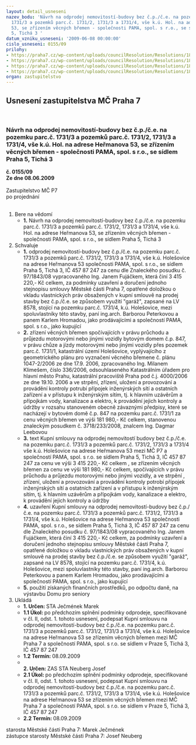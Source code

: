 ```yaml
---
layout: detail_usneseni
nazev_bodu: 'Návrh na odprodej nemovitostí-budovy bez č.p./č.e. na pozemku parc.č.
  1731/3 a pozemků parc.č. 1731/2, 1731/3 a 1731/4, vše k.ú. Hol. na adrese Heřmanova
  53, se zřízením věcných břemen - společnosti PAMA, spol. s r.o., se sídlem Praha
  5, Tichá 3 '
datum_vzniku_usneseni: '2009-06-08 00:00:00'
cislo_usneseni: 0155/09
prilohy:
- https://praha7.cz/wp-content/uploads/councilResolution/Resolutions/18007/3-09-0333z.doc
- https://praha7.cz/wp-content/uploads/councilResolution/Resolutions/18007/3-09-skmbt_60008111015491.tif
- https://praha7.cz/wp-content/uploads/councilResolution/Resolutions/18007/3-09-kspama.doc
- https://praha7.cz/wp-content/uploads/councilResolution/Resolutions/18007/3-09-1250r.doc
organ: zastupitelstvo
---
```

<div id="ucUsn_pList" class="usn">
	<span><h2>Usnesení zastupitelstva MČ Praha 7 </h2>
<br></span><div class="standBody">
<span><h3>Návrh na odprodej nemovitostí-budovy bez č.p./č.e. na pozemku parc.č. 1731/3 a pozemků parc.č. 1731/2, 1731/3 a 1731/4, vše k.ú. Hol. na adrese Heřmanova 53, se zřízením věcných břemen - společnosti PAMA, spol. s r.o., se sídlem Praha 5, Tichá 3 </h3></span><div class="center">
		<strong>č. 0155/09</strong><br>
	</div>
<div class="center">
		<strong>Ze dne 08.06.2009</strong><br><br>
	</div>Zastupitelstvo MČ P7<br> po projednání<br><br><ol>
<li>Bere na vědomí<ul><li>
<strong>1.</strong> Návrh na odprodej nemovitostí-budovy bez č.p./č.e. na pozemku parc.č. 1731/3 a pozemků parc.č. 1731/2, 1731/3 a 1731/4, vše k.ú. Hol. na adrese Heřmanova 53, se zřízením věcných břemen - společnosti PAMA, spol. s r.o., se sídlem Praha 5, Tichá 3      </li></ul>
</li>
<li>Schvaluje<ul>
<li>
<strong>1.</strong> odprodej nemovitostí-budovy bez č.p./č.e. na pozemku parc.č. 1731/3 a pozemků parc.č. 1731/2, 1731/3 a 1731/4, vše k.ú. Holešovice na adrese Heřmanova 53 společnosti PAMA, spol. s r.o., se sídlem Praha 5, Tichá 3,  IČ  457 87 247 za cenu dle Znaleckého posudku č. 97/1843/08 vypracovaného Ing. Janem Fujáčkem, která činí 3 415 220,- Kč celkem, za podmínky uzavření a doručení jednoho stejnopisu smlouvy Městské části Praha 7, opatřené doložkou o vkladu vlastnických práv obsažených v kupní smlouvě na prodej stavby bez č.p./č.e. se způsobem využití "garáž", zapsané na LV 8578, stojící na pozemku parc.č. 1731/4, k.ú. Holešovice, mezi spoluvlastníky této stavby, paní ing.arch. Barborou Peterkovou a panem   Karlem Hromadou, jako prodávajícími a společností PAMA, spol. s r.o.,  jako kupující    </li>
<li>
<strong>2.</strong> zřízení věcných břemen spočívajících v právu průchodu a průjezdu motorovými nebo jinými vozidly bytovým domem č.p. 847, v právu chůze a jízdy motorovými nebo jinými vozidly přes pozemek parc.č. 1731/1, katastrální území Holešovice, vyplývajícího z geometrického plánu pro vyznačení věcného břemene č. plánu 1047-2/2006 ze dne 17.9. 2006, zpracovaného Ing. Milanem Klimešem, číslo 336/2006, odsouhlaseného Katastrálním úřadem pro hlavní město Prahu, katastrální pracoviště Praha pod č.j. 4000/2006 ze dne 19.10. 2006 a ve strpění, zřízení, uložení a provozování a provádění kontroly  potrubí přípojek inženýrských sítí a ostatních zařízení a v přístupu k inženýrským sítím, tj. k hlavním uzávěrům a přípojkám vody, kanalizace a elektro, k provádění jejich kontroly a údržby v rozsahu stanoveném obecně závaznými předpisy, které se nacházejí v bytovém domě č.p. 847 na pozemku parc.č. 1731/1 za cenu věcných břemen ve výši 181 980,- Kč celkem, stanovenou znaleckým posudkem č.  3718/233/2008,  znalcem Ing. Dagmar Leebovou</li>
<li>
<strong>3.</strong> text Kupní smlouvy na odprodej  nemovitostí budovy bez č.p./č.e.  na pozemku parc.č. 1731/3 a pozemků parc.č. 1731/2, 1731/3 a 1731/4 vše k.ú. Holešovice na adrese Heřmanova 53 mezi MČ P7 a společností PAMA, spol. s r.o. se sídlem Praha 5, Tichá 3, IČ 457 87 247 za cenu ve výši   3 415 220,- Kč celkem , se zřízením věcných břemen za cenu ve výši 181 980,- Kč celkem, spočívajících v právu průchodu a průjezdu motorovými nebo jinými vozidly, a ve strpění , zřízení, uložení a provozování a provádění kontroly potrobí přípojek inženýrských sítí a ostatních zařízení a v přístupu k inženýrským sítím, tj. k hlavním uzávěrům a přípojkám vody, kanalizace a elektro, k provádění jejich kontroly a údržby </li>
<li>
<strong>4.</strong> uzavření  Kupní smlouvy na odprodej nemovitostí-budovy bez č.p./č.e. na pozemku parc.č. 1731/3 a pozemků parc.č. 1731/2, 1731/3 a 1731/4, vše k.ú. Holešovice na adrese Heřmanova 53 společnosti PAMA, spol. s r.o., se sídlem Praha 5, Tichá 3,  IČ  457 87 247 za cenu dle Znaleckého posudku č. 97/1843/08 vypracovaného Ing. Janem Fujáčkem, která činí 3 415 220,- Kč celkem, za podmínky uzavření a doručení jednoho stejnopisu smlouvy Městské části Praha 7, opatřené doložkou o vkladu vlastnických práv obsažených v kupní smlouvě na prodej stavby bez č.p./č.e. se způsobem využití "garáž", zapsané na LV 8578, stojící na pozemku parc.č. 1731/4, k.ú. Holešovice, mezi spoluvlastníky této stavby, paní ing.arch. Barborou Peterkovou a panem   Karlem Hromadou, jako prodávajícími a společností PAMA, spol. s r.o., jako kupující    </li>
<li>
<strong>5.</strong> použití získaných finančních prostředků,  po odpočtu daně,  na výstavbu Domu pro seniory   </li>
</ul>
</li>
<li>Ukládá<ul>
<li>
<strong>1. Určen: </strong>STA Ječmének Marek</li>
<li>
<strong>1.1 Úkol: </strong>po předchozím splnění podmínky odprodeje, specifikované v čl. II, odst. 1. tohoto usnesení, podepsat Kupní smlouvu na odprodej  nemovitostí-budovy bez č.p./č.e. na pozemku parc.č. 1731/3 a pozemků parc.č. 1731/2, 1731/3 a 1731/4, vše k.ú. Holešovice na adrese Heřmanova 53 se zřízením věcných břemen mezi MČ Praha 7 a společností PAMA, spol. s r.o. se sídlem v Praze 5, Tichá 3, IČ 457 87 247</li>
<li>
<strong>1.2 Termín: </strong>08.09.2009</li>
<li>
<strong><br>2. Určen: </strong>ZAS STA Neuberg Josef</li>
<li>
<strong>2.1 Úkol: </strong>po předchozím splnění podmínky odprodeje, specifikované v čl. II, odst. 1. tohoto usnesení, podepsat Kupní smlouvu na odprodej  nemovitostí-budovy bez č.p./č.e. na pozemku parc.č. 1731/3 a pozemků parc.č. 1731/2, 1731/3 a 1731/4, vše k.ú. Holešovice na adrese Heřmanova 53 se zřízením věcných břemen mezi MČ Praha 7 a společností PAMA, spol. s r.o. se sídlem v Praze 5, Tichá 3, IČ 457 87 247</li>
<li>
<strong>2.2 Termín: </strong>08.09.2009</li>
</ul>
</li>
</ol>starosta Městské části Praha 7: Marek Ječmének<br>zástupce starosty Městské části Praha 7: Josef Neuberg
</div>
</div>